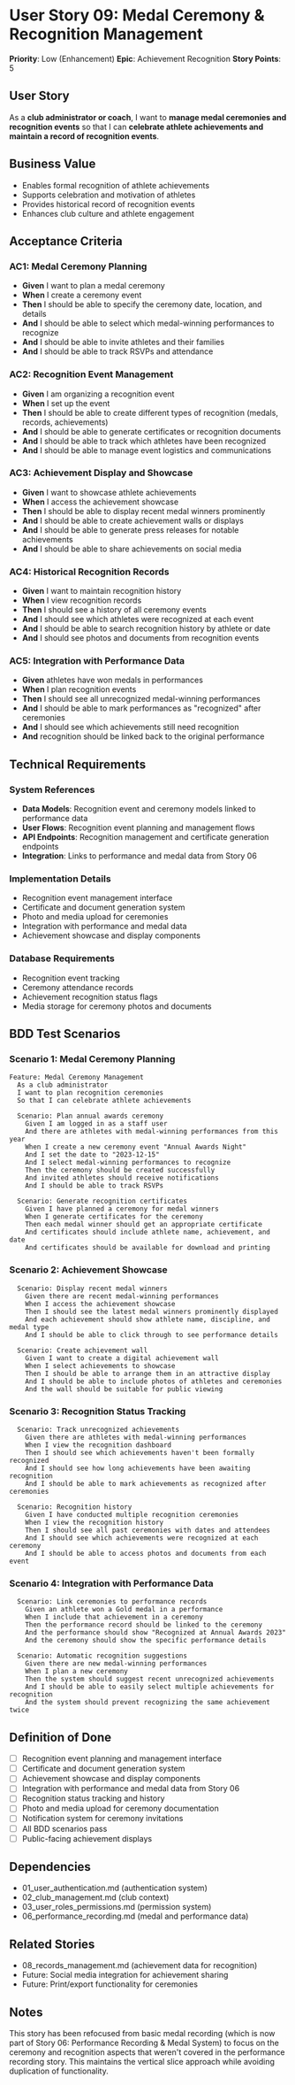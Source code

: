# User Story 09: Medal Ceremony & Recognition Management

**Priority**: Low (Enhancement)
**Epic**: Achievement Recognition
**Story Points**: 5

## User Story

As a **club administrator or coach**, I want to **manage medal ceremonies and recognition events** so that I can **celebrate athlete achievements and maintain a record of recognition events**.

## Business Value

- Enables formal recognition of athlete achievements
- Supports celebration and motivation of athletes
- Provides historical record of recognition events
- Enhances club culture and athlete engagement

## Acceptance Criteria

### AC1: Medal Ceremony Planning

- **Given** I want to plan a medal ceremony
- **When** I create a ceremony event
- **Then** I should be able to specify the ceremony date, location, and details
- **And** I should be able to select which medal-winning performances to recognize
- **And** I should be able to invite athletes and their families
- **And** I should be able to track RSVPs and attendance

### AC2: Recognition Event Management

- **Given** I am organizing a recognition event
- **When** I set up the event
- **Then** I should be able to create different types of recognition (medals, records, achievements)
- **And** I should be able to generate certificates or recognition documents
- **And** I should be able to track which athletes have been recognized
- **And** I should be able to manage event logistics and communications

### AC3: Achievement Display and Showcase

- **Given** I want to showcase athlete achievements
- **When** I access the achievement showcase
- **Then** I should be able to display recent medal winners prominently
- **And** I should be able to create achievement walls or displays
- **And** I should be able to generate press releases for notable achievements
- **And** I should be able to share achievements on social media

### AC4: Historical Recognition Records

- **Given** I want to maintain recognition history
- **When** I view recognition records
- **Then** I should see a history of all ceremony events
- **And** I should see which athletes were recognized at each event
- **And** I should be able to search recognition history by athlete or date
- **And** I should see photos and documents from recognition events

### AC5: Integration with Performance Data

- **Given** athletes have won medals in performances
- **When** I plan recognition events
- **Then** I should see all unrecognized medal-winning performances
- **And** I should be able to mark performances as "recognized" after ceremonies
- **And** I should see which achievements still need recognition
- **And** recognition should be linked back to the original performance

## Technical Requirements

### System References

- **Data Models**: Recognition event and ceremony models linked to performance data
- **User Flows**: Recognition event planning and management flows
- **API Endpoints**: Recognition management and certificate generation endpoints
- **Integration**: Links to performance and medal data from Story 06

### Implementation Details

- Recognition event management interface
- Certificate and document generation system
- Photo and media upload for ceremonies
- Integration with performance and medal data
- Achievement showcase and display components

### Database Requirements

- Recognition event tracking
- Ceremony attendance records
- Achievement recognition status flags
- Media storage for ceremony photos and documents

## BDD Test Scenarios

### Scenario 1: Medal Ceremony Planning

```gherkin
Feature: Medal Ceremony Management
  As a club administrator
  I want to plan recognition ceremonies
  So that I can celebrate athlete achievements

  Scenario: Plan annual awards ceremony
    Given I am logged in as a staff user
    And there are athletes with medal-winning performances from this year
    When I create a new ceremony event "Annual Awards Night"
    And I set the date to "2023-12-15"
    And I select medal-winning performances to recognize
    Then the ceremony should be created successfully
    And invited athletes should receive notifications
    And I should be able to track RSVPs

  Scenario: Generate recognition certificates
    Given I have planned a ceremony for medal winners
    When I generate certificates for the ceremony
    Then each medal winner should get an appropriate certificate
    And certificates should include athlete name, achievement, and date
    And certificates should be available for download and printing
```

### Scenario 2: Achievement Showcase

```gherkin
  Scenario: Display recent medal winners
    Given there are recent medal-winning performances
    When I access the achievement showcase
    Then I should see the latest medal winners prominently displayed
    And each achievement should show athlete name, discipline, and medal type
    And I should be able to click through to see performance details

  Scenario: Create achievement wall
    Given I want to create a digital achievement wall
    When I select achievements to showcase
    Then I should be able to arrange them in an attractive display
    And I should be able to include photos of athletes and ceremonies
    And the wall should be suitable for public viewing
```

### Scenario 3: Recognition Status Tracking

```gherkin
  Scenario: Track unrecognized achievements
    Given there are athletes with medal-winning performances
    When I view the recognition dashboard
    Then I should see which achievements haven't been formally recognized
    And I should see how long achievements have been awaiting recognition
    And I should be able to mark achievements as recognized after ceremonies

  Scenario: Recognition history
    Given I have conducted multiple recognition ceremonies
    When I view the recognition history
    Then I should see all past ceremonies with dates and attendees
    And I should see which achievements were recognized at each ceremony
    And I should be able to access photos and documents from each event
```

### Scenario 4: Integration with Performance Data

```gherkin
  Scenario: Link ceremonies to performance records
    Given an athlete won a Gold medal in a performance
    When I include that achievement in a ceremony
    Then the performance record should be linked to the ceremony
    And the performance should show "Recognized at Annual Awards 2023"
    And the ceremony should show the specific performance details

  Scenario: Automatic recognition suggestions
    Given there are new medal-winning performances
    When I plan a new ceremony
    Then the system should suggest recent unrecognized achievements
    And I should be able to easily select multiple achievements for recognition
    And the system should prevent recognizing the same achievement twice
```

## Definition of Done

- [ ] Recognition event planning and management interface
- [ ] Certificate and document generation system
- [ ] Achievement showcase and display components
- [ ] Integration with performance and medal data from Story 06
- [ ] Recognition status tracking and history
- [ ] Photo and media upload for ceremony documentation
- [ ] Notification system for ceremony invitations
- [ ] All BDD scenarios pass
- [ ] Public-facing achievement displays

## Dependencies

- 01_user_authentication.md (authentication system)
- 02_club_management.md (club context)
- 03_user_roles_permissions.md (permission system)
- 06_performance_recording.md (medal and performance data)

## Related Stories

- 08_records_management.md (achievement data for recognition)
- Future: Social media integration for achievement sharing
- Future: Print/export functionality for ceremonies

## Notes

This story has been refocused from basic medal recording (which is now part of Story 06: Performance Recording & Medal System) to focus on the ceremony and recognition aspects that weren't covered in the performance recording story. This maintains the vertical slice approach while avoiding duplication of functionality.
